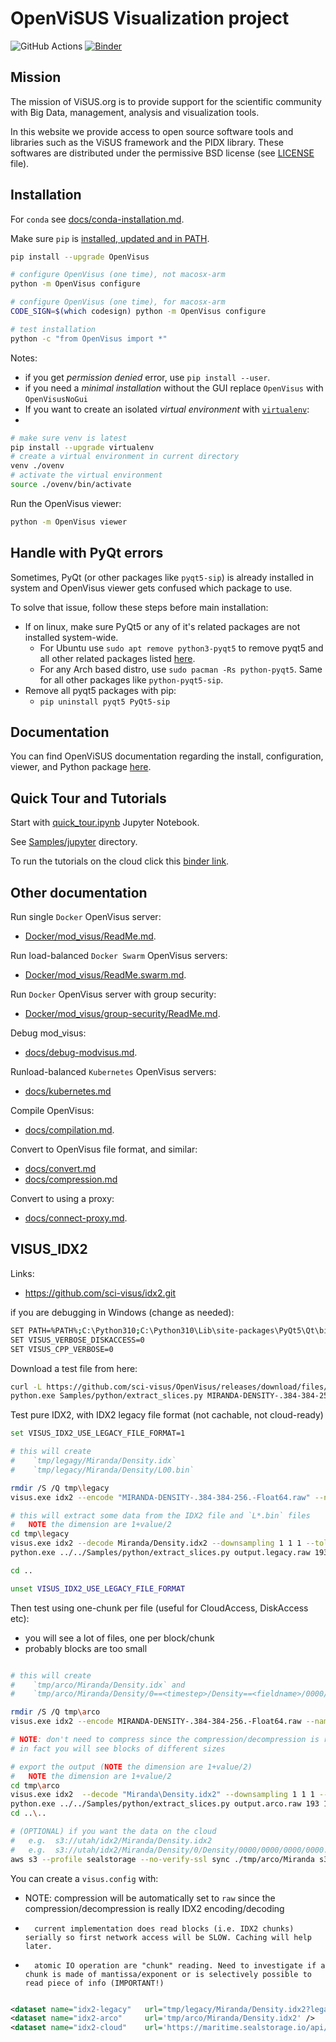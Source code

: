 # OpenViSUS Visualization project  

![GitHub Actions](https://github.com/sci-visus/OpenVisus/workflows/BuildOpenVisus/badge.svg)
[![Binder](https://mybinder.org/badge_logo.svg)](https://mybinder.org/v2/gh/sci-visus/OpenVisus/master?filepath=Samples%2Fjupyter)

 
## Mission

The mission of ViSUS.org is to provide support for the scientific community with Big Data, management, analysis and visualization tools.

In this website we provide access to open source software tools and libraries such as the ViSUS framework and the PIDX library.
These softwares are distributed under the permissive BSD license (see [LICENSE](https://github.com/sci-visus/OpenVisus/tree/master/LICENSE) file).

## Installation

For `conda` see [docs/conda-installation.md](./docs/conda-installation.md).

Make sure `pip` is [installed, updated and in PATH](https://pip.pypa.io/en/stable/installation/).

```bash
pip install --upgrade OpenVisus

# configure OpenVisus (one time), not macosx-arm
python -m OpenVisus configure 

# configure OpenVisus (one time), for macosx-arm
CODE_SIGN=$(which codesign) python -m OpenVisus configure

# test installation
python -c "from OpenVisus import *"
```

Notes:

- if you get *permission denied* error, use `pip install --user`.
- if you need a *minimal installation* without the GUI replace `OpenVisus` with `OpenVisusNoGui`
- If you want to create an isolated *virtual environment* with [`virtualenv`](https://pip.pypa.io/en/stable/installation/):
- 
```bash
# make sure venv is latest
pip install --upgrade virtualenv
# create a virtual environment in current directory
venv ./ovenv
# activate the virtual environment
source ./ovenv/bin/activate
```

Run the OpenVisus viewer:

```bash
python -m OpenVisus viewer
```

## Handle with PyQt errors

Sometimes, PyQt (or other packages like `pyqt5-sip`) is already installed in system and OpenVisus viewer gets confused which package to use. 

To solve that issue, follow these steps before main installation:

- If on linux, make sure PyQt5 or any of it's related packages are not installed system-wide.
  - For Ubuntu use `sudo apt remove python3-pyqt5` to remove pyqt5 and all other related packages listed [here](https://launchpad.net/ubuntu/+source/pyqt5).
  - For any Arch based distro, use `sudo pacman -Rs python-pyqt5`. Same for all other packages like `python-pyqt5-sip`.
- Remove all pyqt5 packages with pip:
  - `pip uninstall pyqt5 PyQt5-sip`

## Documentation

You can find OpenViSUS documentation regarding the install, configuration, viewer, and Python package [here](https://sci-visus.github.io/OpenVisus/).

## Quick Tour and Tutorials

Start with 
[quick_tour.ipynb](./Samples/jupyter/quick_tour.ipynb) 
Jupyter Notebook.

See 
[Samples/jupyter](./Samples/jupyter)
directory. 

To run the tutorials on the cloud click this [binder link](https://mybinder.org/v2/gh/sci-visus/OpenVisus/master?filepath=Samples%2Fjupyter).


## Other documentation

Run single `Docker` OpenVisus server:  

- [Docker/mod_visus/ReadMe.md](./Docker/mod_visus/ReadMe.md).

Run load-balanced `Docker Swarm` OpenVisus servers: 

- [Docker/mod_visus/ReadMe.swarm.md](./Docker/mod_visus/ReadMe.swarm.md).

Run `Docker` OpenVisus server with group security:

- [Docker/mod_visus/group-security/ReadMe.md](./Docker/mod_visus/group-security/ReadMe.md).

Debug mod_visus:

- [docs/debug-modvisus.md](./docs/debug-modvisus.md).

Runload-balanced `Kubernetes` OpenVisus servers:

- [docs/kubernetes.md](./docs/kubernetes.md)

Compile OpenVisus:

- [docs/compilation.md](./docs/compilation.md).

Convert to OpenVisus file format, and similar:

- [docs/convert.md](./docs/convert.md)
- [docs/compression.md](./docs/compression.md)

Convert to using a proxy:

- [docs/connect-proxy.md](./docs/connect-proxy.md).

## VISUS_IDX2

Links:
- https://github.com/sci-visus/idx2.git


if you are debugging in Windows (change as needed):

```bash
SET PATH=%PATH%;C:\Python310;C:\Python310\Lib\site-packages\PyQt5\Qt\bin;c:\projects\OpenVisus\build\RelWithDebInfo\OpenVisus\bin
SET VISUS_VERBOSE_DISKACCESS=0
SET VISUS_CPP_VERBOSE=0
```

Download a test file from here:

```bash
curl -L https://github.com/sci-visus/OpenVisus/releases/download/files/MIRANDA-DENSITY-.384-384-256.-Float64.raw -O
python.exe Samples/python/extract_slices.py MIRANDA-DENSITY-.384-384-256.-Float64.raw  384 384 256 float64 ./tmp/input
```

Test pure IDX2, with IDX2 legacy file format (not cachable, not cloud-ready)

```bash
set VISUS_IDX2_USE_LEGACY_FILE_FORMAT=1

# this will create 
#    `tmp/legagy/Miranda/Density.idx` 
#    `tmp/legacy/Miranda/Density/L00.bin`

rmdir /S /Q tmp\legacy
visus.exe idx2 --encode "MIRANDA-DENSITY-.384-384-256.-Float64.raw" --name Miranda --field Density --dims 384 384 256 --type float64 --tolerance 1e-16 --num_levels 2 --out_dir tmp/legacy

# this will extract some data from the IDX2 file and `L*.bin` files
#   NOTE the dimension are 1+value/2
cd tmp\legacy
visus.exe idx2 --decode Miranda/Density.idx2 --downsampling 1 1 1 --tolerance 0.001 --out_file "output.legacy.raw"
python.exe ../../Samples/python/extract_slices.py output.legacy.raw 193 193 129 float64 ./decoded

cd ..

unset VISUS_IDX2_USE_LEGACY_FILE_FORMAT
```

Then test using one-chunk per file (useful for CloudAccess, DiskAccess etc):
- you will see a lot of files, one per block/chunk
- probably blocks are too small

```bash

# this will create 
#    `tmp/arco/Miranda/Density.idx` and 
#    `tmp/arco/Miranda/Density/0==<timestep>/Density==<fieldname>/0000/0000/0000/0000.bin`

rmdir /S /Q tmp\arco
visus.exe idx2 --encode MIRANDA-DENSITY-.384-384-256.-Float64.raw --name Miranda --field Density --dims  384 384 256 --type float64 --tolerance 1e-16 --num_levels 2 --out_dir tmp/arco

# NOTE: don't need to compress since the compression/decompression is really the IDX encoding/decoding
# in fact you will see blocks of different sizes

# export the output (NOTE the dimension are 1+value/2)
#   NOTE the dimension are 1+value/2
cd tmp\arco
visus.exe idx2  --decode "Miranda\Density.idx2" --downsampling 1 1 1 --tolerance 0.001 --out_file output.arco.raw
python.exe ../../Samples/python/extract_slices.py output.arco.raw 193 193 129 float64 ./decoded
cd ..\..

# (OPTIONAL) if you want the data on the cloud
#   e.g.  s3://utah/idx2/Miranda/Density.idx2
#   e.g.  s3://utah/idx2/Miranda/Density/0/Density/0000/0000/0000/0000.bin
aws s3 --profile sealstorage --no-verify-ssl sync ./tmp/arco/Miranda s3://utah/idx2/Miranda/
```

You can create a `visus.config` with:
- NOTE: compression will be automatically set to `raw` since the compression/decompression is really IDX2 encoding/decoding
-       current implementation does read blocks (i.e. IDX2 chunks) serially so first network access will be SLOW. Caching will help later.
-       atomic IO operation are "chunk" reading. Need to investigate if a chunk is made of mantissa/exponent or is selectively possible to read piece of info (IMPORTANT!)

```xml

<dataset name="idx2-legacy"   url="tmp/legacy/Miranda/Density.idx2?legacy=1" />
<dataset name="idx2-arco"     url='tmp/arco/Miranda/Density.idx2' />
<dataset name="idx2-cloud"    url='https://maritime.sealstorage.io/api/v0/s3/utah/idx2/Miranda/Density.idx2?profile=sealstorage&amp;cached=arco' />
```

<!-- Security scan triggered at 2025-09-01 20:12:42 -->